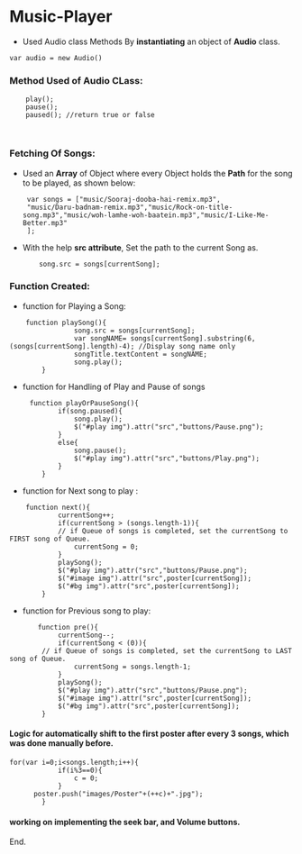 # Music-Player
* Used Audio class Methods By **instantiating** an object of **Audio** class.

``` var audio = new Audio() ```

### Method Used of Audio CLass:

``` 
    play(); 
    pause();
    paused(); //return true or false
    
    
```

### Fetching Of Songs:

* Used an **Array** of Object where every Object holds the **Path** for the song to be played, as shown below: 
	```
	 var songs = ["music/Sooraj-dooba-hai-remix.mp3",
	 "music/Daru-badnam-remix.mp3","music/Rock-on-title-song.mp3","music/woh-lamhe-woh-baatein.mp3","music/I-Like-Me-Better.mp3"
	 ];  
	```
	
* With the help **src attribute**, Set the path to the current Song as.
	```
		song.src = songs[currentSong];
	```

### Function Created:

*  function for Playing a Song:

```
    function playSong(){
				song.src = songs[currentSong];
				var songNAME= songs[currentSong].substring(6, (songs[currentSong].length)-4); //Display song name only
				songTitle.textContent = songNAME;
				song.play();
        }
```

* function for Handling of Play and Pause of songs

```
	 function playOrPauseSong(){
			if(song.paused){
                song.play();
                $("#play img").attr("src","buttons/Pause.png");
            }
            else{
                song.pause();
                $("#play img").attr("src","buttons/Play.png");
            }
        }
```

* function for Next song to play :

```
	function next(){
            currentSong++; 
            if(currentSong > (songs.length-1)){   
			// if Queue of songs is completed, set the currentSong to FIRST song of Queue.
                currentSong = 0;
            }
            playSong();
            $("#play img").attr("src","buttons/Pause.png");
            $("#image img").attr("src",poster[currentSong]);
            $("#bg img").attr("src",poster[currentSong]);
        }
```

* function for Previous song to play:

```
	   function pre(){
            currentSong--;
            if(currentSong < (0)){
		// if Queue of songs is completed, set the currentSong to LAST song of Queue.	
                currentSong = songs.length-1;
            }
            playSong();
            $("#play img").attr("src","buttons/Pause.png");
            $("#image img").attr("src",poster[currentSong]);
            $("#bg img").attr("src",poster[currentSong]);
        }
```

#### Logic for automatically shift to the **first poster** after every 3 songs, which was done manually before.
```
for(var i=0;i<songs.length;i++){
			if(i%3==0){
				c = 0;
			}
      poster.push("images/Poster"+(++c)+".jpg");
		}
```

#### working on  implementing the seek bar, and Volume buttons.
End.

